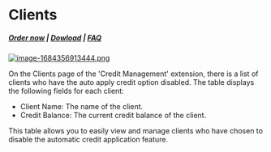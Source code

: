 # Clients

#####  [Order now](https://puqcloud.com/whmcs-addon-puq-customization.php) | [Dowload](https://download.puqcloud.com/WHMCS/addons/PUQ-Customization/) | [FAQ](https://faq.puqcloud.com/)

[![image-1684356913444.png](https://doc.puq.info/uploads/images/gallery/2023-05/scaled-1680-/image-1684356913444.png)](https://doc.puq.info/uploads/images/gallery/2023-05/image-1684356913444.png)

On the Clients page of the 'Credit Management' extension, there is a list of clients who have the auto apply credit option disabled. The table displays the following fields for each client:

- Client Name: The name of the client.
- Credit Balance: The current credit balance of the client.

This table allows you to easily view and manage clients who have chosen to disable the automatic credit application feature.

